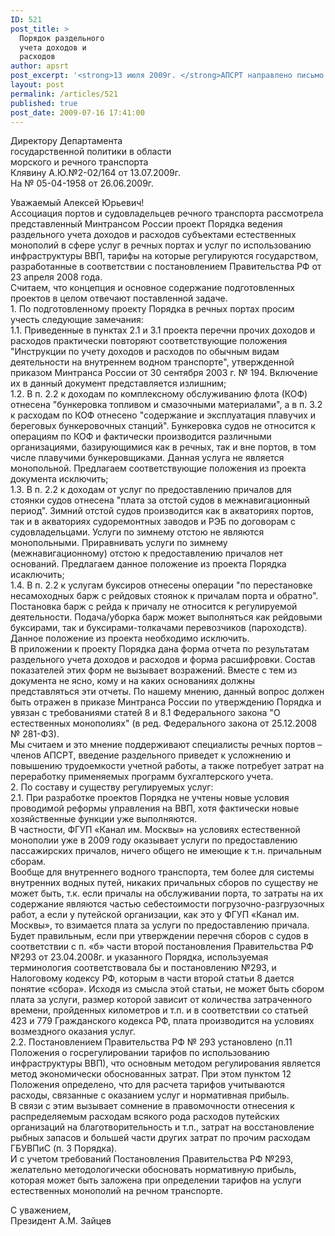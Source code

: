 ```yaml
---
ID: 521
post_title: >
  Порядок раздельного
  учета доходов и
  расходов
author: apsrt
post_excerpt: '<strong>13 июля 2009г. </strong>АПСРТ направлено письмо на имя Директора департамента государственной политики в области морского и речного транспорта Клявина А.Ю. по проекту Порядка ведения раздельного учета доходов и расходов субъектами естественных монополий в сфере услуг в речных портах и услуг по использованию инфраструктуры ВВП, тарифы на которые регулируются государством, разработанные в соответствии с постановлением Правительства РФ от 23 апреля 2008 года.'
layout: post
permalink: /articles/521
published: true
post_date: 2009-07-16 17:41:00
---
```

Директору Департамента   
государственной политики в области  
морского и речного транспорта  
Клявину А.Ю.№2-02/164 от 13.07.2009г.  
На № 05-04-1958 от 26.06.2009г.  
  
Уважаемый Алексей Юрьевич!  
Ассоциация портов и судовладельцев речного транспорта рассмотрела представленный Минтрансом России проект Порядка ведения раздельного учета доходов и расходов субъектами естественных монополий в сфере услуг в речных портах и услуг по использованию инфраструктуры ВВП, тарифы на которые регулируются государством, разработанные в соответствии с постановлением Правительства РФ от 23 апреля 2008 года.  
Считаем, что концепция и основное содержание подготовленных проектов в целом отвечают поставленной задаче.   
1\. По подготовленному проекту Порядка в речных портах просим учесть следующие замечания:  
1\.1. Приведенные в пунктах 2.1 и 3.1 проекта перечни прочих доходов и расходов практически повторяют соответствующие положения "Инструкции по учету доходов и расходов по обычным видам деятельности на внутреннем водном транспорте", утвержденной приказом Минтранса России от 30 сентября 2003 г. № 194. Включение их в данный документ представляется излишним;  
1\.2. В п. 2.2 к доходам по комплексному обслуживанию флота (КОФ) отнесена "бункеровка топливом и смазочными материалами", а в п. 3.2 к расходам по КОФ отнесено "содержание и эксплуатация плавучих и береговых бункеровочных станций". Бункеровка судов не относится к операциям по КОФ и фактически производится различными организациями, базирующимися как в речных, так и вне портов, в том числе плавучими бункеровщиками. Данная услуга не является монопольной. Предлагаем соответствующие положения из проекта документа исключить;  
1\.3. В п. 2.2 к доходам от услуг по предоставлению причалов для стоянки судов отнесена "плата за отстой судов в межнавигационный период". Зимний отстой судов производится как в акваториях портов, так и в акваториях судоремонтных заводов и РЭБ по договорам с судовладельцами. Услуги по зимнему отстою не являются монопольными. Приравнивать услуги по зимнему (межнавигационному) отстою к предоставлению причалов нет оснований. Предлагаем данное положение из проекта Порядка исаключить;  
1\.4. В п. 2.2 к услугам буксиров отнесены операции "по перестановке несамоходных барж с рейдовых стоянок к причалам порта и обратно". Постановка барж с рейда к причалу не относится к регулируемой деятельности. Подача/уборка барж может выполняться как рейдовыми буксирами, так и буксирами-толкачами перевозчиков (пароходств). Данное положение из проекта необходимо исключить.   
В приложении к проекту Порядка дана форма отчета по результатам раздельного учета доходов и расходов и форма расшифровки. Состав показателей этих форм не вызывает возражений. Вместе с тем из документа не ясно, кому и на каких основаниях должны представляться эти отчеты. По нашему мнению, данный вопрос должен быть отражен в приказе Минтранса России по утверждению Порядка и увязан с требованиями статей 8 и 8.1 Федерального закона "О естественных монополиях" (в ред. Федерального закона от 25.12.2008 № 281-ФЗ).   
Мы считаем и это мнение поддерживают специалисты речных портов – членов АПСРТ, введение раздельного приведет к усложнению и повышению трудоемкости учетной работы, а также потребует затрат на переработку применяемых программ бухгалтерского учета.   
2\. По составу и существу регулируемых услуг:  
2\.1. При разработке проектов Порядка не учтены новые условия проводимой реформы управления на ВВП, хотя фактически новые хозяйственные функции уже выполняются.  
В частности, ФГУП «Канал им. Москвы» на условиях естественной монополии уже в 2009 году оказывает услуги по предоставлению пассажирских причалов, ничего общего не имеющие к т.н. причальным сборам.  
Вообще для внутреннего водного транспорта, тем более для системы внутренних водных путей, никаких причальных сборов по существу не может быть, т.к. если причалы на обслуживании порта, то затраты на их содержание являются частью себестоимости погрузочно-разгрузочных работ, а если у путейской организации, как это у ФГУП «Канал им. Москвы», то взимается плата за услуги по предоставлению причала.  
Будет правильным, если при утверждении перечня сборов с судов в соответствии с п. «б» части второй постановления Правительства РФ №293 от 23.04.2008г. и указанного Порядка, используемая терминология соответствовала бы и постановлению №293, и Налоговому кодексу РФ, которым в части второй статьи 8 дается понятие «сбора». Исходя из смысла этой статьи, не может быть сбором плата за услуги, размер которой зависит от количества затраченного времени, пройденных километров и т.п. и в соответствии со статьей 423 и 779 Гражданского кодекса РФ, плата производится на условиях возмездного оказания услуг.  
2\.2. Постановлением Правительства РФ № 293 установлено (п.11 Положения о госрегулировании тарифов по использованию инфраструктуры ВВП), что основным методом регулирования является метод экономически обоснованных затрат. При этом пунктом 12 Положения определено, что для расчета тарифов учитываются расходы, связанные с оказанием услуг и нормативная прибыль.   
В связи с этим вызывает сомнение в правомочности отнесения к распределяемым расходам всякого рода расходов путейских организаций на благотворительность и т.п., затрат на восстановление рыбных запасов и большей части других затрат по прочим расходам ГБУВПиС (п. 3 Порядка).  
И с учетом требований Постановления Правительства РФ №293, желательно методологически обосновать нормативную прибыль, которая может быть заложена при определении тарифов на услуги естественных монополий на речном транспорте.  
  
  
  
  
  
С уважением,  
Президент А.М. Зайцев